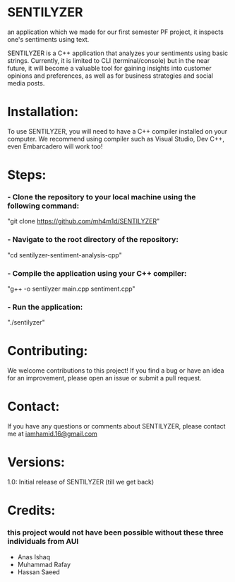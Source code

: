 
# SENTILYZER

an application which we made for our first semester PF project, it inspects one's sentiments using text.

SENTILYZER is a C++ application that analyzes your sentiments using basic strings. Currently, it is limited to CLI (terminal/console) but in the near future, it will become a valuable tool for gaining insights into customer opinions and preferences, as well as for business strategies and social media posts.

# Installation:

To use SENTILYZER, you will need to have a C++ compiler installed on your computer. We recommend using compiler such as Visual Studio, Dev C++, even Embarcadero will work too!

# Steps:

### - Clone the repository to your local machine using the following command:

  "git clone https://github.com/mh4m1d/SENTILYZER"


### - Navigate to the root directory of the repository:

  "cd sentilyzer-sentiment-analysis-cpp"


### - Compile the application using your C++ compiler:

  "g++ -o sentilyzer main.cpp sentiment.cpp"


### - Run the application:

  "./sentilyzer"



# Contributing:

We welcome contributions to this project! If you find a bug or have an idea for an improvement, please open an issue or submit a pull request.

# Contact:

If you have any questions or comments about SENTILYZER, please contact me at iamhamid.16@gmail.com

# Versions:

1.0: Initial release of SENTILYZER (till we get back)

# Credits:

### this project would not have been possible without these three individuals from AUI
- Anas Ishaq
- Muhammad Rafay
- Hassan Saeed
